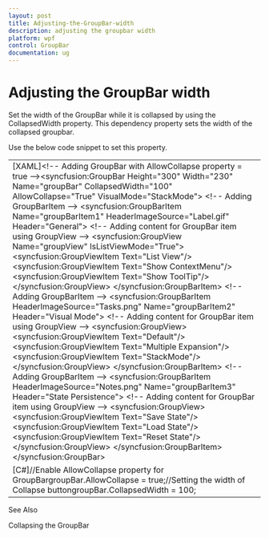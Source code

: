 ```yaml
---
layout: post
title: Adjusting-the-GroupBar-width
description: adjusting the groupbar width
platform: wpf
control: GroupBar
documentation: ug
---
```


# Adjusting the GroupBar width

Set the width of the GroupBar while it is collapsed by using the CollapsedWidth property. This dependency property sets the width of the collapsed groupbar. 

Use the below code snippet to set this property.



<table>
<tr>
<td>
[XAML]&lt;!-- Adding GroupBar with  AllowCollapse property = true --&gt;&lt;syncfusion:GroupBar Height="300" Width="230" Name="groupBar" CollapsedWidth="100" AllowCollapse="True" VisualMode="StackMode"&gt;  &lt;!-- Adding GroupBarItem --&gt;  &lt;syncfusion:GroupBarItem Name="groupBarItem1" HeaderImageSource="Label.gif" Header="General"&gt;    &lt;!-- Adding content for GroupBar item using GroupView --&gt;    &lt;syncfusion:GroupView Name="groupView" IsListViewMode="True"&gt;      &lt;syncfusion:GroupViewItem Text="List View"/&gt;      &lt;syncfusion:GroupViewItem Text="Show ContextMenu"/&gt;      &lt;syncfusion:GroupViewItem Text="Show ToolTip"/&gt;    &lt;/syncfusion:GroupView&gt;  &lt;/syncfusion:GroupBarItem&gt;  &lt;!-- Adding GroupBarItem --&gt;  &lt;syncfusion:GroupBarItem HeaderImageSource="Tasks.png" Name="groupBarItem2" Header="Visual Mode"&gt;    &lt;!-- Adding content for GroupBar item using GroupView --&gt;    &lt;syncfusion:GroupView&gt;      &lt;syncfusion:GroupViewItem Text="Default"/&gt;      &lt;syncfusion:GroupViewItem Text="Multiple Expansion"/&gt;      &lt;syncfusion:GroupViewItem Text="StackMode"/&gt;    &lt;/syncfusion:GroupView&gt;  &lt;/syncfusion:GroupBarItem&gt;  &lt;!-- Adding GroupBarItem --&gt;  &lt;syncfusion:GroupBarItem HeaderImageSource="Notes.png" Name="groupBarItem3" Header="State Persistence"&gt;    &lt;!-- Adding content for GroupBar item using GroupView --&gt;    &lt;syncfusion:GroupView&gt;      &lt;syncfusion:GroupViewItem Text="Save State"/&gt;      &lt;syncfusion:GroupViewItem Text="Load State"/&gt;      &lt;syncfusion:GroupViewItem Text="Reset State"/&gt;    &lt;/syncfusion:GroupView&gt;  &lt;/syncfusion:GroupBarItem&gt;&lt;/syncfusion:GroupBar&gt; </td></tr>
<tr>
<td>
[C#]//Enable AllowCollapse property for GroupBargroupBar.AllowCollapse = true;//Setting the width of Collapse buttongroupBar.CollapsedWidth = 100;</td></tr>
</table>


See Also

Collapsing the GroupBar

